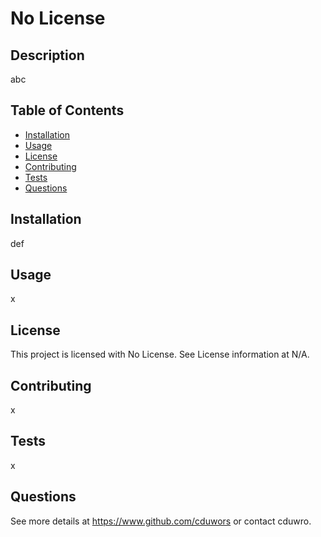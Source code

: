 # No License 




## Description
abc

## Table of Contents
- [Installation](#installation)
- [Usage](#usage)
- [License](#license)
- [Contributing](#contributing)
- [Tests](#tests)
- [Questions](#questions)


## Installation 
def


## Usage
x


## License
This project is licensed with No License. 
See License information at N/A.


## Contributing
x


## Tests
x


## Questions
See more details at https://www.github.com/cduwors or contact cduwro.
